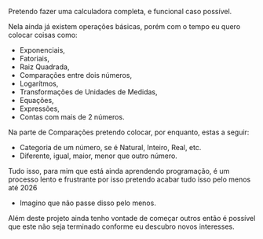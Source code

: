 Pretendo fazer uma calculadora completa, e funcional caso possível.

Nela ainda já existem operações básicas, porém com o tempo eu quero colocar coisas como:

- Exponenciais,
- Fatoriais,
- Raiz Quadrada,
- Comparações entre dois números,
- Logarítmos,
- Transformações de Unidades de Medidas,
- Equações,
- Expressões,
- Contas com mais de 2 números.

Na parte de Comparações pretendo colocar, por enquanto, estas a seguir:
- Categoria de um número, se é Natural, Inteiro, Real, etc.
- Diferente, igual, maior, menor que outro número.


Tudo isso, para mim que está ainda aprendendo programação, é um processo lento e frustrante por isso pretendo acabar tudo isso pelo menos até 2026
- Imagino que não passe disso pelo menos.

Além deste projeto ainda tenho vontade de começar outros então é possível que este não seja terminado conforme eu descubro novos interesses.
